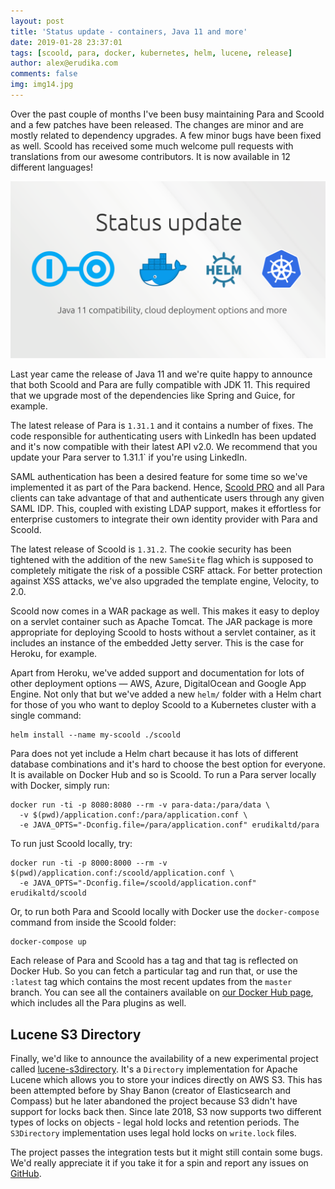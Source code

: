 ```yaml
---
layout: post
title: 'Status update - containers, Java 11 and more'
date: 2019-01-28 23:37:01
tags: [scoold, para, docker, kubernetes, helm, lucene, release]
author: alex@erudika.com
comments: false
img: img14.jpg
---
```


Over the past couple of months I've been busy maintaining Para and Scoold and a few patches have been released.
The changes are minor and are mostly related to dependency upgrades. A few minor bugs have been fixed as well.
Scoold has received some much welcome pull requests with translations from our awesome contributors. It is now
available in 12 different languages! 

<!-- more -->

![](/assets/img/blogpost_media12.png)

Last year came the release of Java 11 and we're quite happy to announce that both Scoold and Para are fully 
compatible with JDK 11. This required that we upgrade most of the dependencies like Spring and Guice, for 
example. 

The latest release of Para is `1.31.1` and it contains a number of fixes. The code responsible for authenticating
users with LinkedIn has been updated and it's now compatible with their latest API v2.0. We recommend that you 
update your Para server to 1.31.1` if you're using LinkedIn.

SAML authentication has been a desired feature for some time so we've implemented it as part of the Para backend.
Hence, [Scoold PRO](https://www.scoold.com/) and all Para clients can take advantage of that and authenticate users 
through any given SAML IDP. This, coupled with existing LDAP support, makes it effortless for enterprise customers
to integrate their own identity provider with Para and Scoold.

The latest release of Scoold is `1.31.2`. The cookie security has been tightened with the addition of the new 
`SameSite` flag which is supposed to completely mitigate the risk of a possible CSRF attack. For better protection
against XSS attacks, we've also upgraded the template engine, Velocity, to 2.0. 

Scoold now comes in a WAR package as well. This makes it easy to deploy on a servlet container such as Apache Tomcat.
The JAR package is more appropriate for deploying Scoold to hosts without a servlet container, as it includes an
instance of the embedded Jetty server. This is the case for Heroku, for example.

Apart from Heroku, we've added support and documentation for lots of other deployment options — AWS, Azure, 
DigitalOcean and Google App Engine. Not only that but we've added a new `helm/` folder with a Helm chart for those
of you who want to deploy Scoold to a Kubernetes cluster with a single command:

```
helm install --name my-scoold ./scoold
```

Para does not yet include a Helm chart because it has lots of different database combinations and it's hard to choose
the best option for everyone. It is available on Docker Hub and so is Scoold. To run a Para server locally with
Docker, simply run:

```
docker run -ti -p 8080:8080 --rm -v para-data:/para/data \
  -v $(pwd)/application.conf:/para/application.conf \
  -e JAVA_OPTS="-Dconfig.file=/para/application.conf" erudikaltd/para
```

To run just Scoold locally, try:

```
docker run -ti -p 8000:8000 --rm -v $(pwd)/application.conf:/scoold/application.conf \
  -e JAVA_OPTS="-Dconfig.file=/scoold/application.conf" erudikaltd/scoold
```

Or, to run both Para and Scoold locally with Docker use the `docker-compose` command from inside the Scoold folder:

```
docker-compose up
```

Each release of Para and Scoold has a tag and that tag is reflected on Docker Hub. So you can fetch a particular tag and
run that, or use the `:latest` tag which contains the most recent updates from the `master` branch. You can see all the 
containers available on [our Docker Hub page](https://hub.docker.com/u/erudikaltd), which includes all the Para plugins
as well.

## Lucene S3 Directory

Finally, we'd like to announce the availability of a new experimental project called 
[lucene-s3directory](https://github.com/albogdano/lucene-s3directory). It's a `Directory` implementation for Apache
Lucene which allows you to store your indices directly on AWS S3. This has been attempted before by Shay Banon (creator 
of Elasticsearch and Compass) but he later abandoned the project because S3 didn't have support for locks back then.
Since late 2018, S3 now supports two different types of locks on objects - legal hold locks and retention periods. 
The `S3Directory` implementation uses legal hold locks on `write.lock` files. 

The project passes the integration tests but it might still contain some bugs. We'd really appreciate it if you take it
for a spin and report any issues on [GitHub](https://github.com/albogdano/lucene-s3directory/issues).




